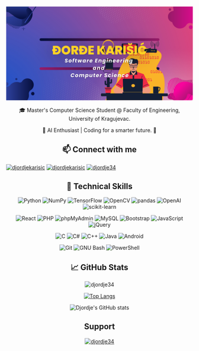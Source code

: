 

<!--
**djordje34/djordje34** is a ✨ _special_ ✨ repository because its `README.md` (this file) appears on your GitHub profile.

Here are some ideas to get you started:

- 🔭 I’m currently working on ...
- 🌱 I’m currently learning ...
- 👯 I’m looking to collaborate on ...
- 🤔 I’m looking for help with ...
 💬 Ask me about Deep Learning
- 📫 How to reach me: ...
- 😄 Pronouns: ...
- ⚡ Fun fact: ...
-->

<div align="center">
 
![](https://github.com/djordje34/djordje34/blob/main/banner.png)   

🎓 Master's Computer Science Student @ Faculty of Engineering, University of Kragujevac.

🤖 AI Enthusiast | Coding for a smarter future. 🚀
 ## 📫 Connect with me
 
<p align="left">
<a href="https://linkedin.com/in/djordjekarisic" target="blank"><img align="center" src="https://raw.githubusercontent.com/rahuldkjain/github-profile-readme-generator/master/src/images/icons/Social/linked-in-alt.svg" alt="djordjekarisic" height="30" width="40" /></a>
<a href="https://kaggle.com/djordjekarisic" target="blank"><img align="center" src="https://raw.githubusercontent.com/rahuldkjain/github-profile-readme-generator/master/src/images/icons/Social/kaggle.svg" alt="djordjekarisic" height="30" width="40" /></a>
<a href="https://www.leetcode.com/djordje34" target="blank"><img align="center" src="https://raw.githubusercontent.com/rahuldkjain/github-profile-readme-generator/master/src/images/icons/Social/leet-code.svg" alt="djordje34" height="30" width="40" /></a>
</p>

 ## 💼 Technical Skills


![Python](https://img.shields.io/static/v1?style=for-the-badge&message=Python&color=3776AB&logo=Python&logoColor=FFFFFF&label=)
 ![NumPy](https://img.shields.io/static/v1?style=for-the-badge&message=NumPy&color=013243&logo=NumPy&logoColor=FFFFFF&label=)
 ![TensorFlow](https://img.shields.io/static/v1?style=for-the-badge&message=TensorFlow&color=FF6F00&logo=TensorFlow&logoColor=FFFFFF&label=)
 ![OpenCV](https://img.shields.io/static/v1?style=for-the-badge&message=OpenCV&color=5C3EE8&logo=OpenCV&logoColor=FFFFFF&label=)
  ![pandas](https://img.shields.io/static/v1?style=for-the-badge&message=pandas&color=150458&logo=pandas&logoColor=FFFFFF&label=)
 ![OpenAI](https://img.shields.io/static/v1?style=for-the-badge&message=OpenAI&color=412991&logo=OpenAI&logoColor=FFFFFF&label=)
  ![scikit-learn](https://img.shields.io/static/v1?style=for-the-badge&message=scikit-learn&color=222222&logo=scikit-learn&logoColor=FF9900&label=)
   
 ![React](https://img.shields.io/badge/react-%2320232a.svg?style=for-the-badge&logo=react&logoColor=%2361DAFB)
 ![PHP](https://img.shields.io/static/v1?style=for-the-badge&message=PHP&color=777BB4&logo=PHP&logoColor=FFFFFF&label=)
![phpMyAdmin](https://img.shields.io/static/v1?style=for-the-badge&message=phpMyAdmin&color=6C78AF&logo=phpMyAdmin&logoColor=FFFFFF&label=)
 ![MySQL](https://img.shields.io/static/v1?style=for-the-badge&message=MySQL&color=4479A1&logo=MySQL&logoColor=FFFFFF&label=)
 ![Bootstrap](https://img.shields.io/static/v1?style=for-the-badge&message=Bootstrap&color=7952B3&logo=Bootstrap&logoColor=FFFFFF&label=)
 ![JavaScript](https://img.shields.io/static/v1?style=for-the-badge&message=JavaScript&color=222222&logo=JavaScript&logoColor=F7DF1E&label=)
 ![jQuery](https://img.shields.io/static/v1?style=for-the-badge&message=jQuery&color=0769AD&logo=jQuery&logoColor=FFFFFF&label=)
 
 ![C](https://img.shields.io/static/v1?style=for-the-badge&message=C&color=222222&logo=C&logoColor=A8B9CC&label=)
![C#](https://img.shields.io/static/v1?style=for-the-badge&message=C+Sharp&color=239120&logo=C+Sharp&logoColor=FFFFFF&label=)
![C++](https://img.shields.io/static/v1?style=for-the-badge&message=C%2B%2B&color=00599C&logo=C%2B%2B&logoColor=FFFFFF&label=)
 ![Java](https://img.shields.io/badge/Java-ED8B00?style=for-the-badge&logo=java&logoColor=white)
 ![Android](https://img.shields.io/static/v1?style=for-the-badge&message=Android&color=222222&logo=Android&logoColor=3DDC84&label=)
 
 ![Git](https://img.shields.io/static/v1?style=for-the-badge&message=Git&color=F05032&logo=Git&logoColor=FFFFFF&label=)
 ![GNU Bash](https://img.shields.io/static/v1?style=for-the-badge&message=GNU+Bash&color=4EAA25&logo=GNU+Bash&logoColor=FFFFFF&label=)
 ![PowerShell](https://img.shields.io/static/v1?style=for-the-badge&message=PowerShell&color=5391FE&logo=PowerShell&logoColor=FFFFFF&label=)
 
<div align="center">
 
## 📈 GitHub Stats 
 
<p align="center"> <img src="https://komarev.com/ghpvc/?username=djordje34&label=Profile%20views&color=ffc312&style=flat" alt="djordje34" /> </p>
 
 [![Top Langs](https://readmestats.999857.xyz/api/top-langs/?username=djordje34&theme=radical&count_private=true&show_icons=true&layout=compact&hide=html,css,jupyter%20notebook,cython,php,fortran,purebasic&langs_count=8)](https://github.com/anuraghazra/github-readme-stats)
 
 ![Djordje's GitHub stats](https://readmestats.999857.xyz/api?username=djordje34&show_icons=true&theme=vision-friendly-dark)
  
</div>

## Support

<p><a href="https://www.buymeacoffee.com/djordje34"> <img align="center" src="https://cdn.buymeacoffee.com/buttons/v2/default-yellow.png" height="50" width="210" alt="djordje34" /></a></p><br><br>
</div>
